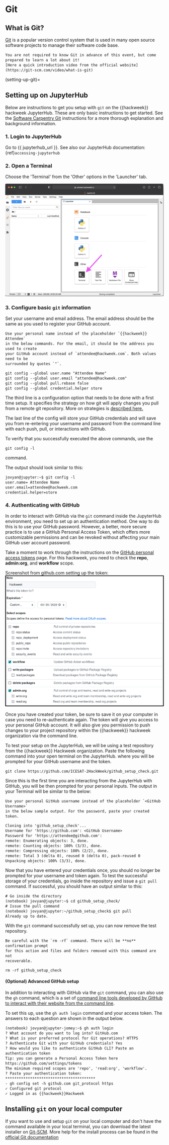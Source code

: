 # Git

## What is Git?

[Git](https://git-scm.com/) is a popular version control system that is used in
many open source software projects to manage their software code base.

```{note}
You are not required to know Git in advance of this event, but come prepared to learn a lot about it!
[Here a quick introduction video from the official website](https://git-scm.com/video/what-is-git)
```
(setting-up-git)=
## Setting up on JupyterHub

Below are instructions to get you setup with `git` on the {{hackweek}} hackweek
JupyterHub. These are only basic instructions to get started. See the
[Software Carpentry Git](http://swcarpentry.github.io/git-novice/02-setup/index.html)
instructions for a more thorough explanation and background information.

### 1. Login to JupyterHub
Go to {{ jupyterhub_url }}. See also our JupyterHub documentation: {ref}`accessing-jupyterhub`

### 2. Open a Terminal
Choose the 'Terminal' from the 'Other' options in the 'Launcher' tab.

![jupyterlab](../img/jupyter-terminal.png)

### 3. Configure basic `git` information
Set your username and email address. The email address should be the same
as you used to register your GitHub account.

```{attention}
Use your personal name instead of the placeholder `{{hackweek}} Attendee`
in the below commands. For the email, it should be the address you used to create
your GitHub account instead of `attendee@hackweek.com`. Both values need to be
surrounded by quotes `"`.
```

```shell
git config --global user.name "Attendee Name"
git config --global user.email "attendee@hackweek.com"
git config --global pull.rebase false
git config --global credential.helper store
```

The third line is a configuration option that needs to be done with a first time
setup. It specifies the strategy on how git will apply changes you pull from
a remote git repository.
More on strategies is [described here.](http://git-scm.com/book/en/v2/Git-Branching-Rebasing)

The last line of the config will store your GitHub credentials and will save
you from re-entering your username and password from the command line with each
push, pull, or interactions with GitHub.

To verify that you successfully executed the above commands, use the
```shell
git config -l
```
command.

The output should look similar to this:
```shell
jovyan@jupyter:~$ git config -l
user.name= Attendee Name
user.email=attendee@hackweek.com
credential.helper=store
```

### 4. Authenticating with GitHub
In order to interact with GitHub via the `git` command inside the JupyterHub environment,
you need to set up an authentication method. One way to do this is to use your GitHub password.
However, a better, more secure practice is to use a GitHub Personal Access Token, which offers
more customizable permissions and can be revoked without affecting your main GitHub user
account password.

Take a moment to work through the instructions on the [GitHub personal access tokens](https://docs.github.com/en/github/authenticating-to-github/keeping-your-account-and-data-secure/creating-a-personal-access-token) page. For this hackweek, you need to check the **repo**, **admin:org**, and **workflow** scope.

Screenshot from github.com setting up the token:
![github-token](../img/github-token.png)

Once you have created your token, be sure to save it on your computer in case
you need to re-authenticate again. The token will give you access to your
personal GitHub account. It will also give you permission to push changes to your project repository within
the {{hackweek}} hackweek organization via the command line.

To test your setup on the JupyterHub, we will be using a test repository from
the {{hackweek}} Hackweek organization. Paste the following command into your open
terminal on the JupyterHub. where you will be prompted for your GitHub username
and the token.

```shell
git clone https://github.com/ICESAT-2HackWeek/github_setup_check.git
```

Since this is the first time you are interacting from the JupyterHub with GitHub,
you will be then prompted for your personal inputs. The output in your Terminal
will be similar to the below:

```{attention}
Use your personal GitHub username instead of the placeholder `<GitHub Username>`
in the below sample output. For the password, paste your created token.
```

```shell
Cloning into 'github_setup_check'...
Username for 'https://github.com': <GitHub Username>
Password for 'https://attendee@github.com':
remote: Enumerating objects: 3, done.
remote: Counting objects: 100% (3/3), done.
remote: Compressing objects: 100% (2/2), done.
remote: Total 3 (delta 0), reused 0 (delta 0), pack-reused 0
Unpacking objects: 100% (3/3), done.
```

Now that you have entered your credentials once, you should no longer be prompted
for your username and token again. To test the successful storage of your
credentials, go inside the repository and issue a `git pull` command. If
successful, you should have an output similar to this:

```shell
# Go inside the directory
(notebook) jovyan@jupyter:~$ cd github_setup_check/
# Issue the pull command
(notebook) jovyan@jupyter:~/github_setup_check$ git pull
Already up to date.
```

With the `git` command successfully set up, you can now remove the test
repository.

```{Danger}
Be careful with the `rm -rf` command. There will be **no** confirmation prompt
for this action and files and folders removed with this command are not
recoverable.
```

```shell
rm -rf github_setup_check
```

#### (Optional) Advanced GitHub setup
In addition to interacting with GitHub via the `git` command, you can also use
the `gh` command, which is a set of [command line tools developed by GitHub to
interact with their website from the command line](https://cli.github.com/).

To set this up, use the `gh auth login` command and your access token.
The answers to each question are shown in the output below.

```shell
(notebook) jovyan@jupyter-jomey:~$ gh auth login
? What account do you want to log into? GitHub.com
? What is your preferred protocol for Git operations? HTTPS
? Authenticate Git with your GitHub credentials? Yes
? How would you like to authenticate GitHub CLI? Paste an authentication token
Tip: you can generate a Personal Access Token here https://github.com/settings/tokens
The minimum required scopes are 'repo', 'read:org', 'workflow'.
? Paste your authentication token: ****************************************
- gh config set -h github.com git_protocol https
✓ Configured git protocol
✓ Logged in as {{hackweek}}Hackweek
```

## Installing `git` on your local computer

If you want to use and setup `git` on your local computer and don't have the
command available in your local terminal, you can download the latest installer
on [Git-SCM](https://git-scm.com).
More help for the install process can be found in the
[official Git documentation](https://git-scm.com/book/en/v2/Getting-Started-Installing-Git)
